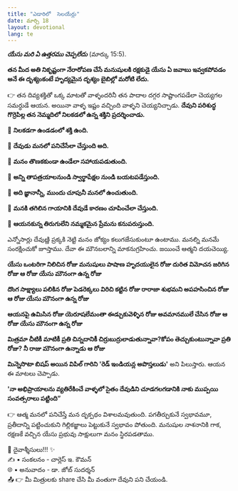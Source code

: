 ```yaml
---
title: "ఎడారిలో  సెలయేర్లు"
date: మార్చి 18
layout: devotional
lang: te
---
```


***యేసు మరి ఏ ఉత్తరము చెప్పలేదు*** (మార్కు 15:5).

**తన మీద అతి నికృష్టంగా నేరారోపణ చేసే మనుషులకి రక్షకుడై యేసు ఏ జవాబు ఇవ్వకపోవడం అనే ఈ దృశ్యంకంటే హృద్యమైన దృశ్యం బైబిల్లో మరోటి లేదు.**

👉 తన దివ్యశక్తితో ఒక్క మాటతో వాళ్ళందరినీ తన పాదాల దగ్గర సాష్టాంగపడేలా చెయ్యగల సమర్ధుడే ఆయన. అయినా వాళ్ళ ఇష్టం వచ్చింది వాళ్ళని చెయ్యనిచ్చాడు. **దేవుని పరిశుద్ధ గొర్రెపిల్ల తన నెమ్మదిలో నిలకడలో ఉన్న శక్తిని ప్రదర్శించాడు.**

🔹 **నిలకడగా ఉండడంలో శక్తి ఉంది.**

🔹 **దేవుడు మనలో పనిచేసేలా చేస్తుంది అది.**

🔹 **మనం తొణకకుండా ఉండేలా సహాయపడుతుంది.**

🔹 **అన్ని తాపత్రయాలనుండి స్వార్థాపేక్షల నుండి బయటపడేస్తుంది.**

🔹 **అది జ్ఞానాన్నీ, ముందు చూపునీ మనలో ఉంచుతుంది.**

🔹 **మనకి తగిలిన గాయానికి దేవుడే కారణం చూపించేలా చేస్తుంది.**

🔹 **ఆయనకున్న తిరుగులేని నమ్మకమైన ప్రేమను కనుపరుస్తుంది.**

ఎన్నోసార్లు దేవుణ్ణి ప్రక్కకి నెట్టి మనం జోక్యం కలుగజేసుకుంటూ ఉంటాము. మనల్ని మనమే సంరక్షించుకో జూస్తాము. దేవా ఈ మౌనబలాన్ని మాకనుగ్రహించు. జయించే ఆత్మని దయచెయ్యి. 

**యేసు ఒంటరిగా నిలిచిన రోజు మనుషులు పాషాణ హృదయులైన రోజు దురిత విమోచన జరిగిన రోజు ఆ రోజు యేసు మౌనంగా ఉన్న రోజు**

**దొంగ సాక్ష్యాలు పలికిన రోజు పెడరెక్కలు విరిచి కట్టిన రోజు రారాజా శుభమని అపహసించిన రోజు ఆ రోజు యేసు మౌనంగా ఉన్న రోజు**

**ఆయనపై ఉమిసిన రోజు యెరూషలేమంతా ఈడ్చుకువెళ్ళిన రోజు అవమానములే చేసిన రోజు ఆ రోజు యేసు మౌనంగా ఉన్న రోజు**

**మిత్రమా చీటికీ మాటికీ ప్రతి చిన్నదానికీ చిర్రుబుర్రులాడుతున్నావా?కోపం తెచ్చుకుంటున్నావా ప్రతి రోజు? నీ రాజు మౌనంగా ఉన్నాడు ఆ రోజు**

**మిన్నెసొటా బిషప్ అయిన విపిల్ గారిని 'రెడ్ ఇండియన్ల అపొస్తలుడు'** అని పిలుస్తారు. ఆయన ఈ మాటలు చెప్పాడు.

 **'నా అభిప్రాయాలను వ్యతిరేకించే వాళ్ళలో సైతం దేవుడిని చూడగలగడానికి నాకు ముప్పయి సంవత్సరాలు పట్టింది”**

👉 ఆత్మ మనలో పనిచేస్తే మన దృక్పథం విశాలమవుతుంది. పగతీర్చుకునే స్వభావమూ, ప్రతీదాన్ని పట్టించుకుని గిల్లికజ్జాలు పెట్టుకునే స్వభావం పోతుంది. మనుషుల నాశనానికి గాక, రక్షణకే వచ్చిన యేసు ప్రభువు సాక్షులుగా మనం స్థిరపడతాము.


<div class="blessing">🙏 <span class="bless-text">దైవాశ్శీసులు!!!</span> ✨</div>

<div class="credit">✍️ <span class="credit-text">▪ సంకలనం - చార్లెస్ ఇ. కౌమన్</span></div>
<div class="credit">🌐 <span class="credit-text">▪ అనువాదం - డా. జోబ్ సుదర్శన్</span></div>


<div class="share">📤 👉 <span class="share-text">మీ మిత్రులకు share చేసి మీ వంతుగా దేవుని పని చేయండి.</span></div>

